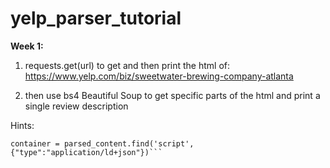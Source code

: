 # yelp_parser_tutorial

**Week 1:**

1. requests.get(url) to get and then print the html of: https://www.yelp.com/biz/sweetwater-brewing-company-atlanta

2. then use bs4 Beautiful Soup to get specific parts of the html and print a single review description

  Hints:
  
  ```parsed_content = soup(url_content)
  container = parsed_content.find('script', {"type":"application/ld+json"})```
